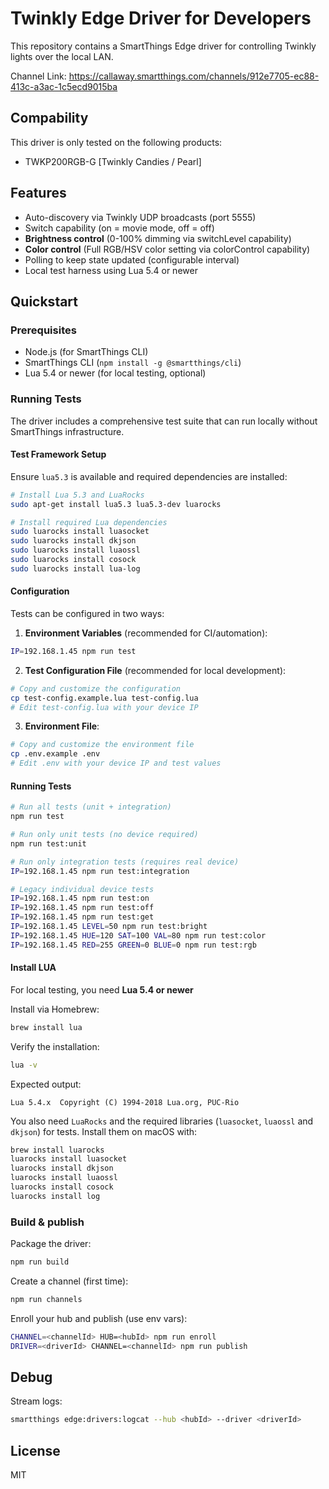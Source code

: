 # Twinkly Edge Driver for Developers
This repository contains a SmartThings Edge driver for controlling Twinkly lights over the local LAN.

Channel Link: https://callaway.smartthings.com/channels/912e7705-ec88-413c-a3ac-1c5ecd9015ba

## Compability
This driver is only tested on the following products: 
- TWKP200RGB-G [Twinkly Candies / Pearl]

## Features
- Auto-discovery via Twinkly UDP broadcasts (port 5555)
- Switch capability (on = movie mode, off = off)
- **Brightness control** (0-100% dimming via switchLevel capability)
- **Color control** (Full RGB/HSV color setting via colorControl capability)
- Polling to keep state updated (configurable interval)
- Local test harness using Lua 5.4 or newer

## Quickstart

### Prerequisites
- Node.js (for SmartThings CLI)
- SmartThings CLI (`npm install -g @smartthings/cli`)
- Lua 5.4 or newer (for local testing, optional)

### Running Tests

The driver includes a comprehensive test suite that can run locally without SmartThings infrastructure.

#### Test Framework Setup

Ensure `lua5.3` is available and required dependencies are installed:

```bash
# Install Lua 5.3 and LuaRocks
sudo apt-get install lua5.3 lua5.3-dev luarocks

# Install required Lua dependencies
sudo luarocks install luasocket
sudo luarocks install dkjson
sudo luarocks install luaossl
sudo luarocks install cosock
sudo luarocks install lua-log
```

#### Configuration

Tests can be configured in two ways:

1. **Environment Variables** (recommended for CI/automation):
```bash
IP=192.168.1.45 npm run test
```

2. **Test Configuration File** (recommended for local development):
```bash
# Copy and customize the configuration
cp test-config.example.lua test-config.lua
# Edit test-config.lua with your device IP
```

3. **Environment File**:
```bash
# Copy and customize the environment file
cp .env.example .env
# Edit .env with your device IP and test values
```

#### Running Tests

```bash
# Run all tests (unit + integration)
npm run test

# Run only unit tests (no device required)
npm run test:unit

# Run only integration tests (requires real device)
IP=192.168.1.45 npm run test:integration

# Legacy individual device tests
IP=192.168.1.45 npm run test:on
IP=192.168.1.45 npm run test:off
IP=192.168.1.45 npm run test:get
IP=192.168.1.45 LEVEL=50 npm run test:bright
IP=192.168.1.45 HUE=120 SAT=100 VAL=80 npm run test:color
IP=192.168.1.45 RED=255 GREEN=0 BLUE=0 npm run test:rgb
```
#### Install LUA
For local testing, you need **Lua 5.4 or newer**

Install via Homebrew:
```bash
brew install lua
```

Verify the installation:
```bash
lua -v
```

Expected output:
```
Lua 5.4.x  Copyright (C) 1994-2018 Lua.org, PUC-Rio
```

You also need `LuaRocks` and the required libraries (`luasocket`, `luaossl` and `dkjson`) for tests. Install them on macOS with:

```bash
brew install luarocks
luarocks install luasocket
luarocks install dkjson
luarocks install luaossl
luarocks install cosock
luarocks install log
```

### Build & publish
Package the driver:

```bash
npm run build
```

Create a channel (first time):

```bash
npm run channels
```

Enroll your hub and publish (use env vars):

```bash
CHANNEL=<channelId> HUB=<hubId> npm run enroll
DRIVER=<driverId> CHANNEL=<channelId> npm run publish
```

## Debug
Stream logs:

```bash
smartthings edge:drivers:logcat --hub <hubId> --driver <driverId>
```

## License
MIT

